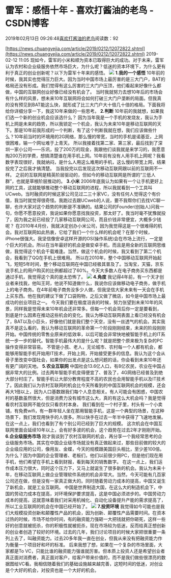 
# 雷军：感悟十年 - 喜欢打酱油的老鸟 - CSDN博客


2019年02月13日 09:26:48[喜欢打酱油的老鸟](https://me.csdn.net/weixin_42137700)阅读数：92


[https://news.chuangyejia.com/article/2019/0212/12072822.shtml](https://news.chuangyejia.com/article/2019/0212/12072822.shtml)
2019-02-12 11:05
现如今，雷军的小米和顺为资本已取得巨大的成功。对于未来，雷军认为农村和企业级服务依然市场巨大，为什么呢？低迷的资本环境下，为什么更有利于真正的创业创新呢？以下为雷军十年来的感悟。
![](https://hls.img.chuangyejia.vip/media/images/20190212/a92786944105e8db8c495bd8f79b2bdd.jpg!detail_690)
**1.我的一个感悟**
10年前的时候，我其实也觉得压力巨大。因为当时中国市场上最厉害的是三大门户，BAT的格局还没有形成。我们觉得有这么厉害的三大门户压顶，他们看起来好像什么都做，中国的互联网创业好像已经没有机会了。
当时我就努力去想10年后的市场会有什么样的风景，想未来10年互联网将会如何打破三大门户垄断的局面。但我真的没有预见到BAT能这么快，就形成了比三大门户大十倍几十倍的格局。下面我将给你详细分享一下，我这10年来做的一些思考。
**2.判断**
10年前的我就想，如果我们选一个新的创业机会应该选什么？
因为当年我是一个手机的发烧友，我认为手机上网是未来的趋势，所以我锁定一个机会，我认为未来10年是移动互联网的天下。那是10年前我形成的一个判断，有了这个判断我就在想，我们应该做些什么？10年前当时的环境用的2G网络，那么慢的带宽，当时的手机是诺基亚，上网很困难，输一个网址难于上青天。
所以我接着找第二家、第三家，最后找到了深圳一家小公司——乐讯，投了200万的现金，我跟他们谈我就是来学习的，我愿意掏200万的学费，想搞清楚谁在用手机上网。10年前有没有人用手机上网呢？我看数字表现很好，我就纳闷，是什么人用这么难用的手机，这么慢的带宽上网，结果投完了之后我才搞清楚。
当我投完以后发现这次移动互联网跟以前的互联网不一样。
之前的互联网是精英阶层驱动的，但如今的移动互联网是所谓的“三低人群”，也就是草根阶层推动的。
**3.小米**
2006年底我认为如果有一个让手机更好上网的工具，这就能够推动整个移动互联网的进程，所以我就看到一个工具叫UCweb。当时融资的时候这家公司见过二三十家VC，没有任何人觉得这个有价值，我当时就觉得很奇怪。我跑过去跟UCweb的人说，要不我帮你们去找VC聊一聊，也许大家对这个趋势的判断是不准确的。结果公司的Founder(创始人)问我一句，你愿不愿意投资，我说如果你愿意找我投资，那太好了。我当时毫不犹豫就投了，因为我之前已经投了几家移动互联网公司，而且价钱非常便宜，大概多少钱呢？
在2010年4月份，我就决定创办小米公司，因为我觉得这是一个很难得的机会。我对互联网如此热衷，它给了我们一个什么样的机会呢？在那个时候，iPhone很强大。我坚信像安卓这样开源的OS(操作系统)会在市场上流行，一定是个巨大的机会。所以在当年最好的机会是做安卓手机，而且是用全新的互联网思维做，我觉得这个机会千载难逢。当然，做这个机会的时候，我又看到了第二个机会，我看到了QQ在手机上很难用。
所以在2010年，整个中国移动互联网开始起飞，短短5年时间，整个移动互联网在中国已经极其普及了。当淘宝，天猫，京东说手机上的用户购买的比例都超过了60%。今天大多数人在电子商务买东西都是通过手机，我觉得这个真的是太恐怖了。
![](https://hls.img.chuangyejia.vip/media/images/20190212/745fc39ebde64db20733859fd602dbcc.jpg!detail_690)
**4.角度**
我记得4年前，有一个天才创业者来找我，他叫王珂，他说不知道做什么，我说你应该做移动电子商务，做手机上的电子商务。在4年前电子商务没多少人做，但我坚信大家未来有一天会在手机上买东西。他在我的建议下做了口袋购物，之后又做了微店，如今是中国市场上最成功的创业项目之一。
今天我们要在极度沮丧的时候，努力张望到未来10年的风景，同样我是觉得未来10年机会还非常多。但每一个机会背后你一定是要看到，到底是什么因素在推动这些机会的变化。我认为移动互联网表面上看已经没有机会了，BAT以及小巨头，好像他们就是我们整个天空，没有一丝透气的机会。其实我真不是这么看的，我认为移动互联网的革命第一个阶段刚刚结束，未来的阶段刚刚开始。中国传统的零售业原来的低效率，以后可能会非常快地被智能手机上的IT系统一步一步的替代。智能手机最伟大的是什么呢？就是把整个原来极为复杂的PC操作变得非常容易。
不管是小孩、老人，无论城市、农村每一个人都有机会，都能够用智能手机开始用IT技术，开始上网，开始接受更多的信息。我认为这个会从骨子里改变中国社会，如果你的出发点是这么想问题的话，你会看到未来10年还有更广阔的天地。
**5.农业互联网**
中国社会13.6亿人口，有8亿农民，农业在中国占据非常大的比例。过去两年智能手机变得便宜了、普及了，4G网络已经普及到绝大部分村庄了。智能手机让大部分教育程度不高的农民也会用智能手机以及IT技术了。因此我们认为农村互联网的机会比今天所看到的中国互联网机会的规模，还会再大1倍以上，因为人口基数跟我们每个人息息相关。有人可能会有困惑，中国农村的基数虽然很大，但是消费力没有城市这么大，真的有这么大机会吗？我是觉得看农村互联网不能仅仅只看农村本身。
我们看到在一个村子里，村头有一个小卖铺，有免费wifi，有一群年轻人坐在那用智能手机，这是一个典型的场景，在这种场景下，我们发现用快手的人很多。所以快手在过去一年半中获得了飞速地发展。在这一点上，我们也看到了有个别公司已经到了巨大的规模。
这次机会在中国互联网里面会延续10年以上，会有好多波的机会，这个趋势在过去2年才刚刚开始。
**6.企业级服务市场**
刚才我谈到了农村互联网的机会，再分享一个我经常思考的企业级服务市场。其实在中国企业级市场就没有真正做起来过，那些目前做的较大的企业级应用的公司，像用友、金蝶，今天的规模跟美国巨头相比，至少差100倍。为什么？因为中国的企业管理者、老板们，他们以前很少用PC，但是他们现在用手机，他们希望在手机上看到财报，看到每天的销售数字。
在这一点上，我们运作成本压力很大，同时这个压力下，又马上就诞生了很多新的机会。我认为未来十年，在移动互联网上做企业管理软件系统的机会非常大。当然，今天可能有几百家公司还在做，但是没有一家真正做大的。同时随着劳动力成本的提高，中国又诞生了新机会，就是工业互联网。
中国是世界制造大国，在这么大的制造机会下，中国的劳动力成本在提高，对环境保护要求提高，这是中国必须进步的。中国劳动力成本的提高，这就意味着我们对采用机械化、自动化设备提升产能的需求提高了，所以工业互联网的机会在中国已经开始了。
![](https://hls.img.chuangyejia.vip/media/images/20190212/df513fbf6410afaa5acf9a41f3da57a1.jpg!detail_690)
**7.投资环境**
我觉得如今可能也是我们大规模投资创新和颠覆性产品的机会，因为创新、颠覆性产品需要时间。在资本过热的时候，市场不给你时间，有的融资能力强砸一大把钱就把你砸死，这样一些好的创意就被扼杀，你的积极性就被扼杀，现在市场较为低迷，反而给真正想创新的创业者创造了较好的环境。过去的几年，我们讨论项目的时候大家把很重要一条列上去了，叫融资能力。过去20多年我一直在创业，但我从来没有把融资能力作为衡量一个项目好和坏的标准。
后来我想了想，如果在一个复杂的市场里面，大家都是To VC，只能比谁的融资能力强谁就厉害。但本质上投资人还是希望创业者真正面对消费者，真正面对客户，给客户带来价值的，而不是我们做些很漂亮的数据图给VC看。我相信随着我们的基础设施越来越完善，这短时间的低迷，对创业是个大好的机会，对投资也是一个大好的机会。


